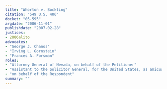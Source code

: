 ```yaml
---
title: "Whorton v. Bockting"
citation: "549 U.S. 406"
docket: "05-595"
argdate: "2006-11-01"
publishdate: "2007-02-28"
justices:
- 2006alito
advocates:
- "George J. Chanos"
- "Irving L. Gornstein"
- "Frances A. Forsman"
roles:
- "Attorney General of Nevada, on behalf of the Petitioner"
- "Assistant to the Solicitor General, for the United States, as amicus curiae, supporting the Petitioner"
- "on behalf of the Respondent"
summary: ""
---
```


